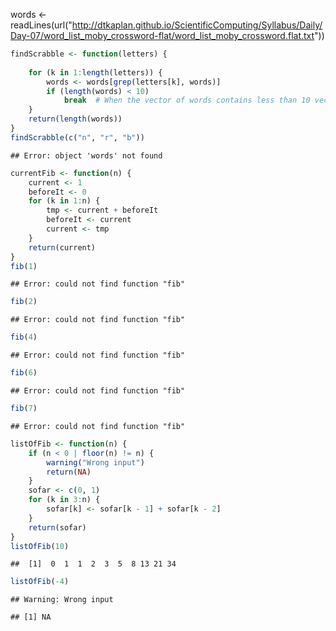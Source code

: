 words <- readLines(url("http://dtkaplan.github.io/ScientificComputing/Syllabus/Daily/Day-07/word_list_moby_crossword-flat/word_list_moby_crossword.flat.txt"))

```r
findScrabble <- function(letters) {
    
    for (k in 1:length(letters)) {
        words <- words[grep(letters[k], words)]
        if (length(words) < 10) 
            break  # When the vector of words contains less than 10 vectors, break out of loop
    }
    return(length(words))
}
findScrabble(c("n", "r", "b"))
```

```
## Error: object 'words' not found
```



```r
currentFib <- function(n) {
    current <- 1
    beforeIt <- 0
    for (k in 1:n) {
        tmp <- current + beforeIt
        beforeIt <- current
        current <- tmp
    }
    return(current)
}
fib(1)
```

```
## Error: could not find function "fib"
```

```r
fib(2)
```

```
## Error: could not find function "fib"
```

```r
fib(4)
```

```
## Error: could not find function "fib"
```

```r
fib(6)
```

```
## Error: could not find function "fib"
```

```r
fib(7)
```

```
## Error: could not find function "fib"
```


```r
listOfFib <- function(n) {
    if (n < 0 | floor(n) != n) {
        warning("Wrong input")
        return(NA)
    }
    sofar <- c(0, 1)
    for (k in 3:n) {
        sofar[k] <- sofar[k - 1] + sofar[k - 2]
    }
    return(sofar)
}
listOfFib(10)
```

```
##  [1]  0  1  1  2  3  5  8 13 21 34
```

```r
listOfFib(-4)
```

```
## Warning: Wrong input
```

```
## [1] NA
```

